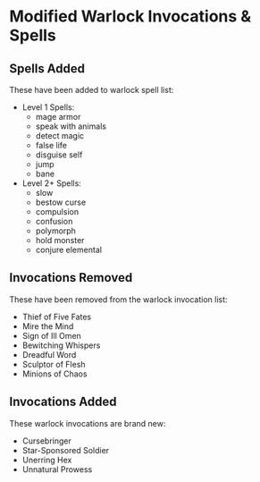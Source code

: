 # Modified Warlock Invocations & Spells
## Spells Added
These have been added to warlock spell list:
- Level 1 Spells:
	- mage armor
	- speak with animals
	- detect magic
	- false life
	- disguise self
	- jump
	- bane
- Level 2+ Spells:
	- slow
	- bestow curse
	- compulsion
	- confusion
	- polymorph
	- hold monster
	- conjure elemental

## Invocations Removed
These have been removed from the warlock invocation list:
- Thief of Five Fates
- Mire the Mind
- Sign of Ill Omen
- Bewitching Whispers
- Dreadful Word
- Sculptor of Flesh
- Minions of Chaos

## Invocations Added
These warlock invocations are brand new:
- Cursebringer
- Star-Sponsored Soldier
- Unerring Hex
- Unnatural Prowess
